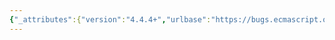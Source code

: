 ```yaml
---
{"_attributes":{"version":"4.4.4+","urlbase":"https://bugs.ecmascript.org/","maintainer":"dherman@mozilla.com"},"bug":{"bug_id":2611,"creation_ts":"2014-04-09 14:16:00 -0700","short_desc":"UpdatePromiseFromPotentialThenable not define","delta_ts":"2014-04-29 22:08:14 -0700","product":"Draft for 6th Edition","component":"technical issue","version":"Rev 23: April 5, 2014 Draft","rep_platform":"All","op_sys":"All","bug_status":"RESOLVED","resolution":"FIXED","priority":"Normal","bug_severity":"enhancement","everconfirmed":true,"reporter":{"uid":"lukeh","name":"Luke Hoban"},"assigned_to":{"uid":"allen","name":"Allen Wirfs-Brock"},"cc":"andrebargull","long_desc":[{"commentid":7633,"comment_count":0,"who":{"uid":"lukeh","name":"Luke Hoban"},"bug_when":"2014-04-09 14:16:55 -0700","thetext":"Section 25.4.5.3.2 mentioned this, but it isn't defined anywhere."},{"commentid":7634,"comment_count":1,"who":{"uid":"andrebargull","name":"André Bargull"},"bug_when":"2014-04-09 15:01:33 -0700","thetext":"25.4.5.3.2 (Promise Resolution Handler Functions) should be removed completely, it's no longer needed."},{"commentid":7754,"comment_count":2,"who":{"uid":"allen","name":"Allen Wirfs-Brock"},"bug_when":"2014-04-16 14:55:52 -0700","thetext":"fixed in rev24 editor's draft"},{"commentid":7997,"comment_count":3,"who":{"uid":"allen","name":"Allen Wirfs-Brock"},"bug_when":"2014-04-29 22:08:14 -0700","thetext":"fixed in rev24"}]}}
---
```

